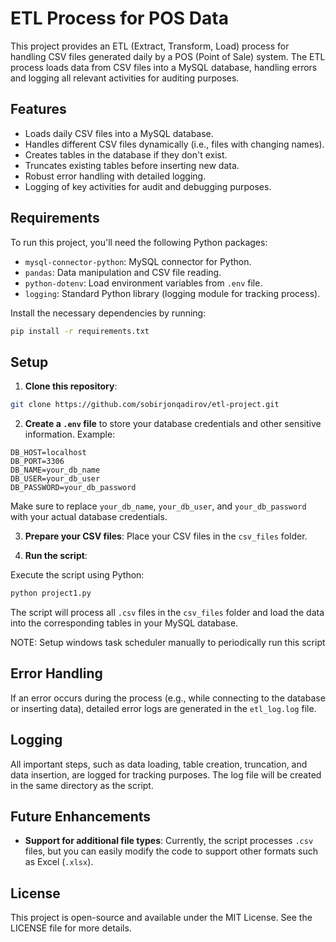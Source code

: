 # ETL Process for POS Data

This project provides an ETL (Extract, Transform, Load) process for handling CSV files generated daily by a POS (Point of Sale) system. The ETL process loads data from CSV files into a MySQL database, handling errors and logging all relevant activities for auditing purposes.

## Features

- Loads daily CSV files into a MySQL database.
- Handles different CSV files dynamically (i.e., files with changing names).
- Creates tables in the database if they don't exist.
- Truncates existing tables before inserting new data.
- Robust error handling with detailed logging.
- Logging of key activities for audit and debugging purposes.

## Requirements

To run this project, you'll need the following Python packages:
- `mysql-connector-python`: MySQL connector for Python.
- `pandas`: Data manipulation and CSV file reading.
- `python-dotenv`: Load environment variables from `.env` file.
- `logging`: Standard Python library (logging module for tracking process).

Install the necessary dependencies by running:
```bash
pip install -r requirements.txt
```

## Setup

1. **Clone this repository**:
```bash
git clone https://github.com/sobirjonqadirov/etl-project.git
```

2. **Create a `.env` file** to store your database credentials and other sensitive information. Example:

```printenv
DB_HOST=localhost 
DB_PORT=3306 
DB_NAME=your_db_name 
DB_USER=your_db_user 
DB_PASSWORD=your_db_password
```

Make sure to replace `your_db_name`, `your_db_user`, and `your_db_password` with your actual database credentials.

3. **Prepare your CSV files**: Place your CSV files in the `csv_files` folder.

4. **Run the script**:

Execute the script using Python:

```bash
python project1.py
```

The script will process all `.csv` files in the `csv_files` folder and load the data into the corresponding tables in your MySQL database.

NOTE: Setup windows task scheduler manually to periodically run this script

## Error Handling

If an error occurs during the process (e.g., while connecting to the database or inserting data), detailed error logs are generated in the `etl_log.log` file.

## Logging

All important steps, such as data loading, table creation, truncation, and data insertion, are logged for tracking purposes. The log file will be created in the same directory as the script.

## Future Enhancements

- **Support for additional file types**: Currently, the script processes `.csv` files, but you can easily modify the code to support other formats such as Excel (`.xlsx`).

## License

This project is open-source and available under the MIT License. See the LICENSE file for more details.
